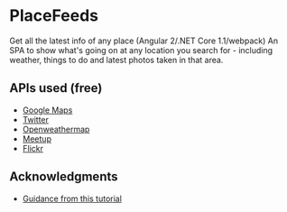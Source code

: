# PlaceFeeds
Get all the latest info of any place (Angular 2/.NET Core 1.1/webpack)
An SPA to show what's going on at any location you search for - including weather, things to do and latest photos taken in that area.

## APIs used (free)

* [Google Maps](https://developers.google.com/maps/documentation/)
* [Twitter](https://developer.twitter.com/en/docs)
* [Openweathermap](https://openweathermap.org/api)
* [Meetup](https://www.meetup.com/meetup_api/)
* [Flickr](https://www.flickr.com/services/api/)

## Acknowledgments

* [Guidance from this tutorial](https://channel9.msdn.com/Events/Visual-Studio/Visual-Studio-2017-Launch/WEB-103)